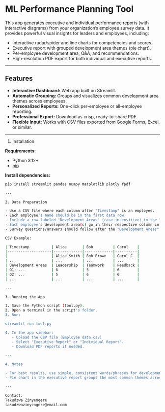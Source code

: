 # ML Performance Planning Tool

This app generates executive and individual performance reports (with interactive diagrams) from your organization’s employee survey data. It provides powerful visual insights for leaders and employees, including:

- Interactive radar/spider and line charts for competencies and scores.
- Executive report with grouped development area themes (pie chart).
- Per-employee development area, Q&A, and recommendations.
- High-resolution PDF export for both individual and executive reports.

---

## Features

- **Interactive Dashboard:** Web app built on Streamlit.
- **Automatic Grouping:** Groups and visualizes common development area themes across employees.
- **Personalized Reports:** One-click per-employee or all-employee reporting.
- **Professional Export:** Download as crisp, ready-to-share PDF.
- **Flexible Input:** Works with CSV files exported from Google Forms, Excel, or similar.

---

1. Installation

**Requirements:**
- Python 3.12+
- [pip](https://pip.pypa.io/en/stable/installation/)

**Install dependencies:**

```bash
pip install streamlit pandas numpy matplotlib plotly fpdf

---

2. Data Preparation

- Use a CSV file where each column after "Timestamp" is an employee.
- Each employee's name should be in the first data row.
- Include a row labeled "Development Areas" (case-insensitive) in the "Timestamp" column.
- Each employee's development area(s) go in their respective column in that row (e.g., "Communication, Leadership").
- Survey questions/answers should follow after the "Development Areas" row.

CSV Example:

| Timestamp          | Alice       | Bob         | Carol    |
|--------------------|-------------|-------------|----------|
|                    | Alice Smith | Bob Brown   | Carol C. |
| ...                | ...         | ...         | ...      |
| Development Areas  | Leadership  | Teamwork    | Feedback |
| Q1: ...            | 6           | 5           | 6        |
| Q2: ...            | 5           | 6           | 6        |
| ...                | ...         | ...         | ...      |

---

3. Running the App

1. Save the Python script (tool.py).
2. Open a terminal in the script's folder.
3. Run:

streamlit run tool.py

4. In the app sidebar:
   - Upload the CSV file (Employee data.csv)
   - Select "Executive Report" or "Individual Report".
   - Download PDF reports if needed.

---

4. Notes

- For best results, use simple, consistent words/phrases for development areas (e.g., "Leadership", "Teamwork").
- Pie chart in the executive report groups the most common themes across all employees' development areas.

---

Contact:
Takudzwa Zinyengere  
takudzwazinyengere@email.com
